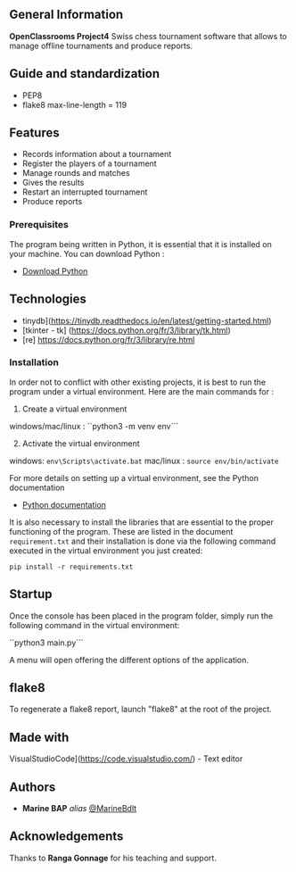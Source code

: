 ## General Information
**OpenClassrooms Project4**
Swiss chess tournament software that allows to manage offline tournaments and produce reports.

## Guide and standardization
* PEP8
* flake8 max-line-length = 119

## Features

* Records information about a tournament
* Register the players of a tournament
* Manage rounds and matches
* Gives the results
* Restart an interrupted tournament
* Produce reports

### Prerequisites

The program being written in Python, it is essential that it is installed on your machine. You can download Python :
* [Download Python](https://www.python.org/downloads/)  

## Technologies

* tinydb](https://tinydb.readthedocs.io/en/latest/getting-started.html)
* [tkinter - tk] (https://docs.python.org/fr/3/library/tk.html)
* [re] https://docs.python.org/fr/3/library/re.html


### Installation

In order not to conflict with other existing projects, it is best to run the program under a virtual environment.
Here are the main commands for :

1. Create a virtual environment 

windows/mac/linux : ``python3 -m venv env```

2. Activate the virtual environment

windows: ``env\Scripts\activate.bat``
mac/linux : ```source env/bin/activate```

For more details on setting up a virtual environment, see the Python documentation
* [Python documentation](https://docs.python.org/fr/3.6/tutorial/venv.html/)  

It is also necessary to install the libraries that are essential to the proper functioning of the program. These are listed in the document ``requirement.txt`` and their installation is done via the following command executed in the virtual environment you just created:

``pip install -r requirements.txt``

## Startup

Once the console has been placed in the program folder, simply run the following command in the virtual environment:

``python3 main.py```

A menu will open offering the different options of the application. 

## flake8

To regenerate a flake8 report, launch "flake8" at the root of the project.

## Made with
VisualStudioCode](https://code.visualstudio.com/) - Text editor

## Authors

* **Marine BAP** _alias_ [@MarineBdlt](https://github.com/outout14)


## Acknowledgements

Thanks to **Ranga Gonnage** for his teaching and support.
